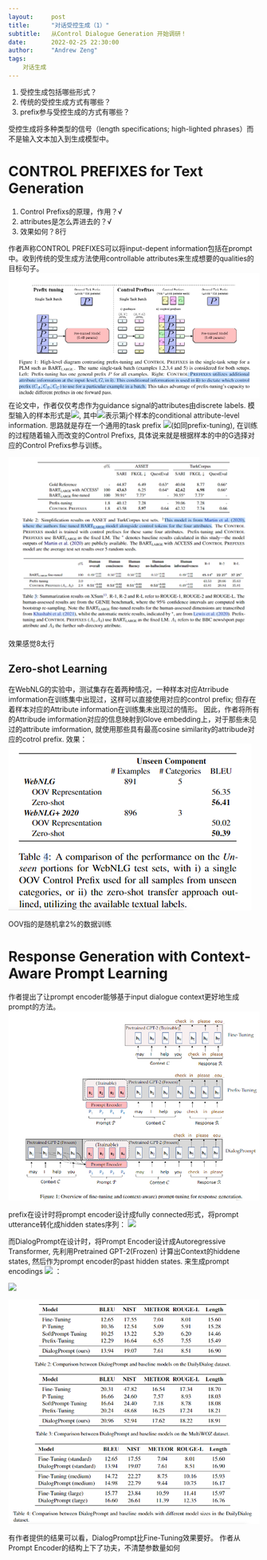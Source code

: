 ```yaml
---
layout:     post
title:      "对话受控生成（1）"
subtitle:   从Control Dialogue Generation 开始调研！
date:       2022-02-25 22:30:00
author:     "Andrew Zeng"
tags:
    对话生成
---
```

1. 受控生成包括哪些形式？
2. 传统的受控生成方式有哪些？
3. prefix参与受控生成的方式有哪些？

受控生成将多种类型的信号（length specifications; high-lighted phrases）而不是输入文本加入到生成模型中。

# CONTROL PREFIXES for Text Generation
1. Control Prefixs的原理，作用？√
2. attributes是怎么弄进去的？√
3. 效果如何？8行

作者声称CONTROL PREFIXES可以将input-depent information包括在prompt中。收到传统的受生成方法使用controllable attributes来生成想要的qualities的目标句子。
![43png](https://github.com/Zeng-WH/MarkdownPic/raw/main/2021-03-19/43.PNG)
在论文中，作者仅仅考虑作为guidance signal的attributes由discrete labels.
模型输入的样本形式是<img src="http://chart.googleapis.com/chart?cht=tx&chl= Z=\{<X^{j},Y^{j}, G^{j}>\}_{j=1,\cdots,N}" style="border:none;">, 其中<img src="http://chart.googleapis.com/chart?cht=tx&chl= G^{j}" style="border:none;">表示第j个样本的conditional attribute-level information.
思路就是存在一个通用的task prefix <img src="http://chart.googleapis.com/chart?cht=tx&chl= P_{\theta}" style="border:none;">(如同prefix-tuning), 在训练的过程随着输入而改变的Control Prefixs, 具体说来就是根据样本的中的G选择对应的Control Prefixs参与训练。

![44png](https://github.com/Zeng-WH/MarkdownPic/raw/main/2021-03-19/44.PNG)

效果感觉8太行
## Zero-shot Learning
在WebNLG的实验中，测试集存在着两种情况，一种样本对应Atrribude imformation在训练集中出现过，这样可以直接使用对应的control prefix; 但存在着样本对应的Attribute information在训练集未出现过的情形。
因此，作者将所有的Attribude imformation对应的信息映射到Glove embedding上，对于那些未见过的attribute imformation, 就使用那些具有最高cosine similarity的attribude对应的cotrol prefix.
效果：
![45png](https://github.com/Zeng-WH/MarkdownPic/raw/main/2021-03-19/45.PNG)

OOV指的是随机拿2%的数据训练

# Response Generation with Context-Aware Prompt Learning
作者提出了让prompt encoder能够基于input dialogue context更好地生成prompt的方法。
![46png](https://github.com/Zeng-WH/MarkdownPic/raw/main/2021-03-19/46.PNG)

prefix在设计时将prompt encoder设计成fully connected形式，将prompt utterance转化成hidden states序列：
<img src="http://chart.googleapis.com/chart?cht=tx&chl= s_{1},\cdots,s_{k}=f_{\theta}(e(p_{1}), \cdots, e(p_{k}))" style="border:none;">

而DialogPrompt在设计时，将Prompt Encoder设计成Autoregressive Transformer, 先利用Pretrained GPT-2(Frozen) 计算出Context的hiddene states, 然后作为prompt encoder的past hidden states. 来生成prompt encodings
<img src="http://chart.googleapis.com/chart?cht=tx&chl= [\tilde{s_{1}}, \cdots, \tilde{s_{k}}]" style="border:none;"> ：

<img src="http://chart.googleapis.com/chart?cht=tx&chl= \tilde{s_{i}}=Transformer_{prompt}(p_{i},h_{1},\cdots,h_{m},\tilde{s_{<i}})" style="border:none;">


![47png](https://github.com/Zeng-WH/MarkdownPic/raw/main/2021-03-19/47.PNG)


有作者提供的结果可以看，DialogPrompt比Fine-Tuning效果要好。
作者从Prompt Encoder的结构上下了功夫，不清楚参数量如何




